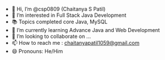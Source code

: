 - 👋 Hi, I’m @csp0809 (Chaitanya S Patil)
- 👀 I’m interested in Full Stack Java Development
- 📚 Topics completed core Java, MySQL
- 🌱 I’m currently learning Advance Java and Web Development
- 💞️ I’m looking to collaborate on ...
- 📫 How to reach me : chaitanyapatil1059@gmail.com
- 😄 Pronouns: He/Him

<!---
csp0809/csp0809 is a ✨ special ✨ repository because its `README.md` (this file) appears on your GitHub profile.
You can click the Preview link to take a look at your changes.
--->

